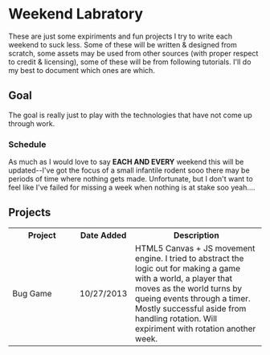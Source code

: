 # Weekend Labratory

These are just some expiriments and fun projects I try to write each weekend to suck less. Some of these will be written & designed from scratch, some assets may be used from other sources (with proper respect to credit & licensing), some of these will be from following tutorials. I'll do my best to document which ones are which.

## Goal

The goal is really just to play with the technologies that have not come up through work.

### Schedule

As much as I would love to say **EACH AND EVERY** weekend this will be updated--I've got the focus of a small infantile rodent sooo there may be periods of time where nothing gets made. Unfortunate, but I don't want to feel like I've failed for missing a week when nothing is at stake soo yeah....

## Projects

<table>
    <tr>
        <th width="30%">Project</th>
        <th width="10%">Date Added</th>
        <th width="60%">Description</th>
    </tr>
    <tr>
        <td>Bug Game</td>
        <td>10/27/2013</td>
        <td>HTML5 Canvas + JS movement engine. I tried to abstract the logic out for making a game with a world, a player that moves as the world turns by queing events through a timer. Mostly successful aside from handling rotation. Will expiriment with rotation another week.</td>
    </tr>
</table>
